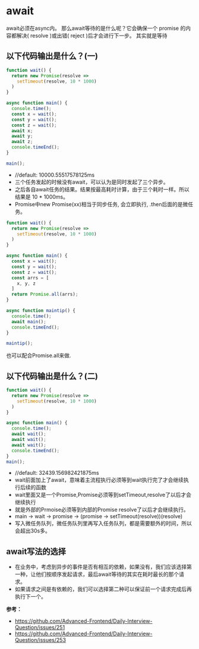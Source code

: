 <!--
 * @Description: In User Settings Edit
 * @Author: your name
 * @Date: 2019-09-16 11:30:03
 * @LastEditTime: 2019-09-18 11:29:55
 * @LastEditors: Please set LastEditors
 -->
# await

  await必须在async内。
  那么await等待的是什么呢？它会确保一个 promise 的内容都解决( resolve )或出错( reject )后才会进行下一步。
  其实就是等待

## 以下代码输出是什么？(一)

```javascript
function wait() {
  return new Promise(resolve =>
    setTimeout(resolve, 10 * 1000)
  )
}

async function main() {
  console.time();
  const x = wait();
  const y = wait();
  const z = wait();
  await x;
  await y;
  await z;
  console.timeEnd();
}

main();
```
  - //default: 10000.55517578125ms 
  - 三个任务发起的时候没有await，可以认为是同时发起了三个异步。
  - 之后各自await任务的结果。结果按最高耗时计算，由于三个耗时一样。所以结果是 10 * 1000ms。
  - Promise中new Promise(xx)相当于同步任务, 会立即执行, .then后面的是微任务。

```javascript
function wait() {
  return new Promise(resolve =>
    setTimeout(resolve, 10 * 1000)
  )
}

async function main() {
  const x = wait();
  const y = wait();
  const z = wait();
  const arrs = [
    x, y, z
  ]
  return Promise.all(arrs);
}

async function maintip() {
  console.time();
  await main();
  console.timeEnd();
}

maintip();
```
也可以配合Promise.all来做.
## 以下代码输出是什么？(二)

```javascript
function wait() {
  return new Promise(resolve =>
    setTimeout(resolve, 10 * 1000)
  )
}

async function main() {
  console.time();
  await wait();
  await wait();
  await wait();
  console.timeEnd();
}
main();
```

- //default: 32439.156982421875ms
- wait前面加上了await，意味着主流程执行必须等到wait执行完了才会继续执行后续的函数
- wait里面又是一个Promise,Promise必须等到setTimeout,resolve了以后才会继续执行
- 就是外部的Prmoise必须等到内部的Promise resolve了以后才会继续执行。
- main -> wait -> promise -> (promise -> setTimeout(resolve))(resolve)
- 写入微任务队列，微任务队列里再写入任务队列，都是需要额外的时间，所以会超出30s多。


## await写法的选择
- 在业务中，考虑到异步的事件是否有相互的依赖，如果没有，我们应该选择第一种，让他们按顺序发起请求，最后await等待的其实在耗时最长的那个请求。
- 如果请求之间是有依赖的，我们可以选择第二种可以保证前一个请求完成后再执行下一个。

**参考：**
- <https://github.com/Advanced-Frontend/Daily-Interview-Question/issues/251>
- <https://github.com/Advanced-Frontend/Daily-Interview-Question/issues/253>